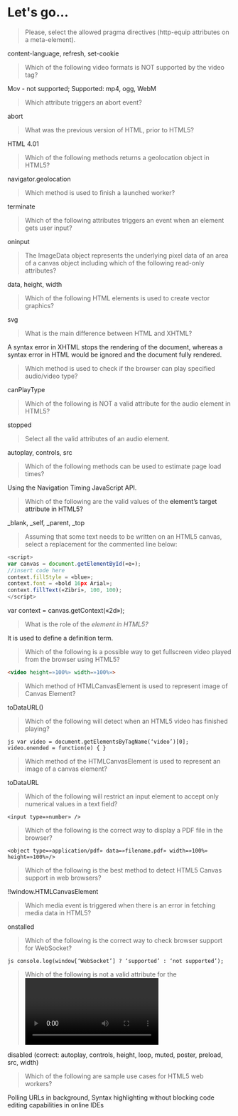# Let's go...

> Please, select the allowed pragma directives (http-equip attributes on a meta-element).

content-language, refresh, set-cookie

> Which of the following video formats is NOT supported by the video tag?

Mov - not supported; Supported: mp4, ogg, WebM

> Which attribute triggers an abort event?

abort

> What was the previous version of HTML, prior to HTML5?

HTML 4.01

> Which of the following methods returns a geolocation object in HTML5?

navigator.geolocation

> Which method is used to finish a launched worker?

terminate

> Which of the following attributes triggers an event when an element gets user input?

oninput

> The ImageData object represents the underlying pixel data of an area of a canvas object
including which of the following read-only attributes?

data, height, width

> Which of the following HTML elements is used to create vector graphics?

svg

> What is the main difference between HTML and XHTML?

A syntax error in XHTML stops the rendering of the document, whereas a syntax error in HTML would be ignored and the document fully rendered.

> Which method is used to check if the browser can play specified audio/video type?

canPlayType

> Which of the following is NOT a valid attribute for the audio element in HTML5?

stopped

> Select all the valid attributes of an audio element.

autoplay, controls, src

> Which of the following methods can be used to estimate page load times?

Using the Navigation Timing JavaScript API.

> Which of the following are the valid values of the <a> element’s target attribute in HTML5?

_blank, _self, _parent, _top

> Assuming that some text needs to be written on an HTML5 canvas, select a replacement for the commented line below:
```js <canvas id=»e» width=»200″ height=»200″></canvas>
<script>
var canvas = document.getElementById(«e»);
//insert code here
context.fillStyle = «blue»;
context.font = «bold 16px Arial»;
context.fillText(«Zibri», 100, 100);
</script>
```
var context = canvas.getContext(«2d»);

> What is the role of the <dfn> element in HTML5?

It is used to define a definition term.

> Which of the following is a possible way to get fullscreen video played from the browser using HTML5?
```html
<video height=»100%» width=»100%»>
```
> Which method of HTMLCanvasElement is used to represent image of Canvas Element?

toDataURL()

> Which of the following will detect when an HTML5 video has finished playing?

```js var video = document.getElementsByTagName(‘video’)[0]; video.onended = function(e) { } ```

> Which method of the HTMLCanvasElement is used to represent an image of a canvas element?

toDataURL

> Which of the following will restrict an input element to accept only numerical values in a text field?

``` <input type=»number» /> ```

> Which of the following is the correct way to display a PDF file in the browser?

``` <object type=»application/pdf» data=»filename.pdf» width=»100%» height=»100%»/> ```

> Which of the following is the best method to detect HTML5 Canvas support in web browsers?

!!window.HTMLCanvasElement

> Which media event is triggered when there is an error in fetching media data in HTML5?

onstalled

> Which of the following is the correct way to check browser support for WebSocket?

```js console.log(window[‘WebSocket’] ? ‘supported’ : ‘not supported’); ```

> Which of the following is not a valid attribute for the <video> element in HTML5?

disabled (correct: autoplay, controls, height, loop, muted, poster, preload, src, width)

> Which of the following are sample use cases for HTML5 web workers?

Polling URLs in background, Syntax highlighting without blocking code editing capabilities in online IDEs



